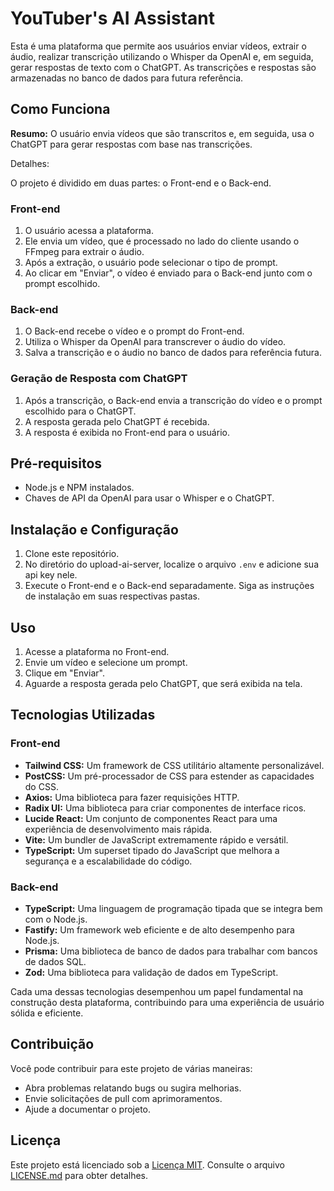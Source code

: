 # YouTuber's AI Assistant

Esta é uma plataforma que permite aos usuários enviar vídeos, extrair o áudio, realizar transcrição utilizando o Whisper da OpenAI e, em seguida, gerar respostas de texto com o ChatGPT. As transcrições e respostas são armazenadas no banco de dados para futura referência.

## Como Funciona

**Resumo:** O usuário envia vídeos que são transcritos e, em seguida, usa o ChatGPT para gerar respostas com base nas transcrições.

Detalhes:

O projeto é dividido em duas partes: o Front-end e o Back-end.

### Front-end

1. O usuário acessa a plataforma.
2. Ele envia um vídeo, que é processado no lado do cliente usando o FFmpeg para extrair o áudio.
3. Após a extração, o usuário pode selecionar o tipo de prompt.
4. Ao clicar em "Enviar", o vídeo é enviado para o Back-end junto com o prompt escolhido.

### Back-end

1. O Back-end recebe o vídeo e o prompt do Front-end.
2. Utiliza o Whisper da OpenAI para transcrever o áudio do vídeo.
3. Salva a transcrição e o áudio no banco de dados para referência futura.

### Geração de Resposta com ChatGPT

1. Após a transcrição, o Back-end envia a transcrição do vídeo e o prompt escolhido para o ChatGPT.
2. A resposta gerada pelo ChatGPT é recebida.
3. A resposta é exibida no Front-end para o usuário.

## Pré-requisitos

- Node.js e NPM instalados.
- Chaves de API da OpenAI para usar o Whisper e o ChatGPT.

## Instalação e Configuração

1. Clone este repositório.
2. No diretório do upload-ai-server, localize o arquivo `.env` e adicione sua api key nele.
4. Execute o Front-end e o Back-end separadamente. Siga as instruções de instalação em suas respectivas pastas.

## Uso

1. Acesse a plataforma no Front-end.
2. Envie um vídeo e selecione um prompt.
3. Clique em "Enviar".
4. Aguarde a resposta gerada pelo ChatGPT, que será exibida na tela.

## Tecnologias Utilizadas

### Front-end

- **Tailwind CSS:** Um framework de CSS utilitário altamente personalizável.
- **PostCSS:** Um pré-processador de CSS para estender as capacidades do CSS.
- **Axios:** Uma biblioteca para fazer requisições HTTP.
- **Radix UI:** Uma biblioteca para criar componentes de interface ricos.
- **Lucide React:** Um conjunto de componentes React para uma experiência de desenvolvimento mais rápida.
- **Vite:** Um bundler de JavaScript extremamente rápido e versátil.
- **TypeScript:** Um superset tipado do JavaScript que melhora a segurança e a escalabilidade do código.

### Back-end

- **TypeScript:** Uma linguagem de programação tipada que se integra bem com o Node.js.
- **Fastify:** Um framework web eficiente e de alto desempenho para Node.js.
- **Prisma:** Uma biblioteca de banco de dados para trabalhar com bancos de dados SQL.
- **Zod:** Uma biblioteca para validação de dados em TypeScript.

Cada uma dessas tecnologias desempenhou um papel fundamental na construção desta plataforma, contribuindo para uma experiência de usuário sólida e eficiente.

## Contribuição

Você pode contribuir para este projeto de várias maneiras:
- Abra problemas relatando bugs ou sugira melhorias.
- Envie solicitações de pull com aprimoramentos.
- Ajude a documentar o projeto.

## Licença

Este projeto está licenciado sob a [Licença MIT](LICENSE.md). Consulte o arquivo [LICENSE.md](LICENSE.md) para obter detalhes.
